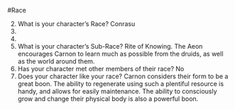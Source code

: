 #Race

2. What is your character’s Race? Conrasu
2. 
2. 
2. What is your character’s Sub-Race? Rite of Knowing. The Aeon encourages Carnon to learn much as possible from the druids, as well as the world around them. 
3. Has your character met other members of their race? No
4. Does your character like your race? Carnon considers their form to be a great boon. The ability to regenerate using such a plentiful resource is handy, and allows for easily maintenance. The ability to consciously grow and change their physical body is also a powerful boon. 